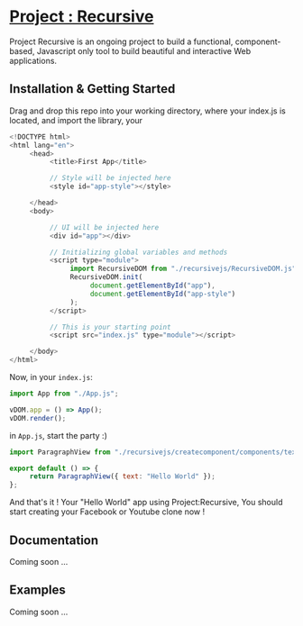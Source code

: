 # [Project : Recursive](https://reactjs.org/)

Project Recursive is an ongoing project to build a functional, component-based, Javascript only tool to build beautiful and interactive Web applications.

## Installation & Getting Started

Drag and drop this repo into your working directory, where your index.js is located, and import the library, your

```js
<!DOCTYPE html>
<html lang="en">
     <head>
          <title>First App</title>

          // Style will be injected here
          <style id="app-style"></style>

     </head>
     <body>

          // UI will be injected here
          <div id="app"></div>

          // Initializing global variables and methods
          <script type="module">
               import RecursiveDOM from "./recursivejs/RecursiveDOM.js";
               RecursiveDOM.init(
                    document.getElementById("app"),
                    document.getElementById("app-style")
               );
          </script>

          // This is your starting point
          <script src="index.js" type="module"></script>

     </body>
</html>
```

Now, in your `index.js`:

```js
import App from "./App.js";

vDOM.app = () => App();
vDOM.render();
```

in `App.js`, start the party :)

```js
import ParagraphView from "./recursivejs/createcomponent/components/text/ParagraphView.js";

export default () => {
     return ParagraphView({ text: "Hello World" });
};
```

And that's it ! Your "Hello World" app using Project:Recursive, You should start creating your Facebook or Youtube clone now !

## Documentation

Coming soon ...

## Examples

Coming soon ...
